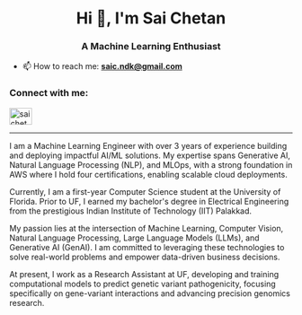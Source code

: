 <h1 align="center">Hi 👋, I'm Sai Chetan</h1>
<h3 align="center">A Machine Learning Enthusiast</h3>

- 📫 How to reach me: **saic.ndk@gmail.com**

<h3 align="left">Connect with me:</h3>
<p align="left">
  <a href="https://linkedin.com/in/saichetann" target="_blank">
    <img align="center" src="https://raw.githubusercontent.com/rahuldkjain/github-profile-readme-generator/master/src/images/icons/Social/linked-in-alt.svg" alt="saichetann" height="30" width="40" />
  </a>
</p>


  </a> 
</p>

---

I am a Machine Learning Engineer with over 3 years of experience building and deploying impactful AI/ML solutions. My expertise spans Generative AI, Natural Language Processing (NLP), and MLOps, with a strong foundation in AWS where I hold four certifications, enabling scalable cloud deployments.

Currently, I am a first-year Computer Science student at the University of Florida. Prior to UF, I earned my bachelor's degree in Electrical Engineering from the prestigious Indian Institute of Technology (IIT) Palakkad.

My passion lies at the intersection of Machine Learning, Computer Vision, Natural Language Processing, Large Language Models (LLMs), and Generative AI (GenAI). I am committed to leveraging these technologies to solve real-world problems and empower data-driven business decisions.

At present, I work as a Research Assistant at UF, developing and training computational models to predict genetic variant pathogenicity, focusing specifically on gene-variant interactions and advancing precision genomics research.
